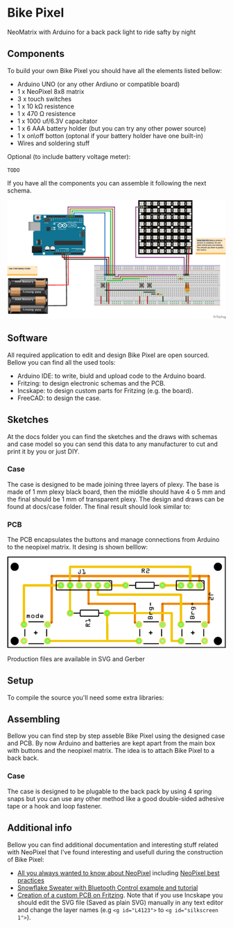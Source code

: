 # Bike Pixel

NeoMatrix with Arduino for a back pack light to ride safty by night

## Components

To build your own Bike Pixel you should have all the elements listed bellow:

* Arduino UNO (or any other Ardiuno or compatible board)
* 1 x NeoPixel 8x8 matrix
* 3 x touch switches
* 1 x 10 kΩ resistence
* 1 x 470 Ω resistence
* 1 x 1000 uf/6.3V capacitator
* 1 x 6 AAA battery holder (but you can try any other power source)
* 1 x on\off botton (optonal if your battery holder have one built-in)
* Wires and soldering stuff

Optional (to include battery voltage meter):

    TODO
    
If you have all the components you can assemble it following the next schema.

![BikePixel schema](https://github.com/kstopa/bikepixel/blob/master/docs/electronics/sketch%20protoboard.png "BikePixel sketch")

## Software
All required application to edit and design Bike Pixel are open sourced. Bellow you can find all the used tools:

* Arduino IDE: to write, biuld and upload code to the Arduino board.
* Fritzing: to design electronic schemas and the PCB.
* Incskape: to design custom parts for Fritzing (e.g. the board).
* FreeCAD: to design the case.

    
## Sketches
At the docs folder you can find the sketches and the draws with schemas and case model so you can send this data to any manufacturer to cut and print it by you or just DIY.

### Case
The case is designed to be made joining three layers of plexy. The base is made of 1 mm plexy black board, then the middle should have 4 o 5 mm and the final should be 1 mm of transparent plexy. The design and draws can be found at docs/case folder. The final result should look similar to:


### PCB
The PCB encapsulates the buttons and manage connections from Arduino to the neopixel matrix. It desing is shown belllow:

![BikePixel schema](https://github.com/kstopa/bikepixel/blob/master/docs/electronics/sketch%20pcb.png "BikePixel PCB")

Production files are available in SVG and Gerber 


## Setup
To compile the source you'll need some extra libraries:

## Assembling
Bellow you can find step by step asseble Bike Pixel using the designed case and PCB. By now Arduino and batteries are kept apart from the main box with buttons and the neopixel matrix. The idea is to attach Bike Pixel to a back back. 

### Case
The case is designed to be plugable to the back pack by using 4 spring snaps but you can use any other method like a good double-sided adhesive tape or a hook and loop fastener.


## Additional info
Bellow you can find additional documentation and interesting stuff related with NeoPixel that I've found interesting and usefull during the construction of Bike Pixel:

* [All you always wanted to know about NeoPixel](https://learn.adafruit.com/adafruit-neopixel-uberguide/the-magic-of-neopixels) including [NeoPixel best practices](https://learn.adafruit.com/adafruit-neopixel-uberguide/best-practices)
* [Snowflake Sweater with Bluetooth Control example and tutorial](https://learn.adafruit.com/neopixel-matrix-snowflake-sweater/overview)
* [Creation of a custom PCB on Fritzing](http://fritzing.org/pcb-custom-shape/). Note that if you use Incskape you should edit the SVG file (Saved as plain SVG) manually in any text editor and change the layer names (e.g `<g id="L4123">` to `<g id="silkscreen 1">`).



